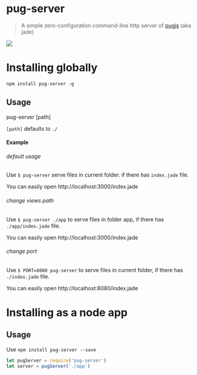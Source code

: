 # pug-server
> A simple zero-configuration command-line http server of [pugjs](https://github.com/pugjs/jade) (aka jade)

![](http://i.imgur.com/B31ziZ2.png)

# Installing globally

`npm install pug-server -g`

## Usage

pug-server [path]

`[path]` defaults to `./`

#### Example

###### default usage

Use `$ pug-server` serve files in current folder. if there has `index.jade` file.

You can easily open http://localhost:3000/index.jade

###### change views path

Use `$ pug-server ./app` to serve files in folder app, if there has `./app/index.jade` file.

You can easily open http://localhost:3000/index.jade

###### change port

Use `$ PORT=8080 pug-server` to serve files in current folder, if there has `./index.jade` file.

You can easily open http://localhost:8080/index.jade

# Installing as a node app

## Usage

Use `npm install pug-server --save`

```js
let pugServer = require('pug-server')
let server = pugServer('./app')
```
